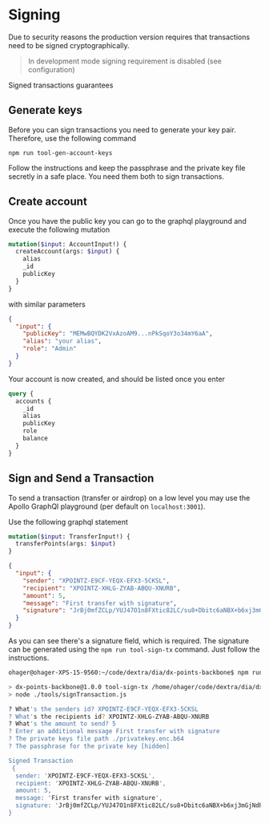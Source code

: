 # Signing

Due to security reasons the production version requires that transactions need to be signed cryptographically.

> In development mode signing requirement is disabled (see configuration)

Signed transactions guarantees

## Generate keys

Before you can sign transactions you need to generate your key pair.
Therefore, use the following command

```
npm run tool-gen-account-keys
```

Follow the instructions and keep the passphrase and the private key file secretly in a safe place. You need them both to sign transactions.

## Create account

Once you have the public key you can go to the graphql playground and execute the following mutation

```graphql
mutation($input: AccountInput!) {
  createAccount(args: $input) {
    alias
    _id
    publicKey
  }
}
```

with similar parameters

```json
{
  "input": {
    "publicKey": "MEMwBQYDK2VxAzoAM9...nPkSqoY3o34mY6aA",
    "alias": "your alias",
    "role": "Admin"
  }
}
```

Your account is now created, and should be listed once you enter

```graphql
query {
  accounts {
    _id
    alias
    publicKey
    role
    balance
  }
}
```

## Sign and Send a Transaction

To send a transaction (transfer or airdrop) on a low level you may use the Apollo GraphQl playground (per default on `localhost:3001`).

Use the following graphql statement

```graphql
mutation($input: TransferInput!) {
  transferPoints(args: $input)
}
```

```json
{
  "input": {
    "sender": "XPOINTZ-E9CF-YEQX-EFX3-5CKSL",
    "recipient": "XPOINTZ-XHLG-ZYAB-ABQU-XNURB",
    "amount": 5,
    "message": "First transfer with signature",
    "signature": "JrBj0mfZCLp/YUJ47O1n8FXtic82LC/su8+Dbitc6aNBX+b6xj3mGjNdRTTnFmOsRX+blz1KK2uArV1Iov28qLLfOrADtfEGI/G89CdW3yT/uwCIra9aG01ZuvJdsZH5S23+2O4YR1/1OyneWOS9IiYA"
  }
}
```

As you can see there's a signature field, which is required. The signature can be generated using the
`npm run tool-sign-tx` command. Just follow the instructions.

```bash
ohager@ohager-XPS-15-9560:~/code/dextra/dia/dx-points-backbone$ npm run tool-sign-tx

> dx-points-backbone@1.0.0 tool-sign-tx /home/ohager/code/dextra/dia/dx-points-backbone
> node ./tools/signTransaction.js

? What's the senders id? XPOINTZ-E9CF-YEQX-EFX3-5CKSL
? What's the recipients id? XPOINTZ-XHLG-ZYAB-ABQU-XNURB
? What's the amount to send? 5
? Enter an additional message First transfer with signature
? The private keys file path ./privatekey.enc.b64
? The passphrase for the private key [hidden]

Signed Transaction
 {
  sender: 'XPOINTZ-E9CF-YEQX-EFX3-5CKSL',
  recipient: 'XPOINTZ-XHLG-ZYAB-ABQU-XNURB',
  amount: 5,
  message: 'First transfer with signature',
  signature: 'JrBj0mfZCLp/YUJ47O1n8FXtic82LC/su8+Dbitc6aNBX+b6xj3mGjNdRTTnFmOsRX+blz1KK2uArV1Iov28qLLfOrADtfEGI/G89CdW3yT/uwCIra9aG01ZuvJdsZH5S23+2O4YR1/1OyneWOS9IiYA'
}

```
